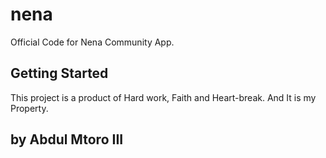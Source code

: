 # nena

Official Code for Nena Community App.

## Getting Started

This project is a product of Hard work, Faith and Heart-break.
And It is my Property.

## by Abdul Mtoro III

